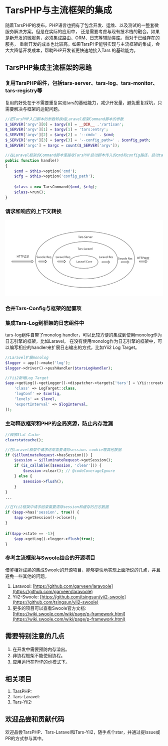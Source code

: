 # TarsPHP与主流框架的集成

随着TarsPHP的发布，PHP语言也拥有了包含开发、运维、以及测试的一整套微服务解决方案。但是在实际的应用中，
还是需要考虑与现有技术栈的融合。如果是新开发的微服务，必须集成路由、ORM、日志等辅助类库。而对于已经存在的服务，
重新开发的成本也比较高。如果TarsPHP能够实现与主流框架的集成，会大大降低开发成本，帮助PHP开发者更快速地接入Tars
的基础能力。

## TarsPHP集成主流框架的思路

### 复用TarsPHP组件，包括tars-server、tars-log、tars-monitor、tars-registry等

复用的好处在于不需要重复实现tars的基础能力，减少开发量，避免重复踩坑，只需要解决与框架的适配问题。

```php
//把TarsPHP入口脚本的参数转换成Laravel框架Command脚本的参数
$_SERVER['argv'][0] = $argv[0] = __DIR__ .'/artisan';
$_SERVER['argv'][1] = $argv[1] = 'tars:entry';
$_SERVER['argv'][2] = $argv[2] = '--cmd=' . $cmd;
$_SERVER['argv'][3] = $argv[3] = '--config_path=' . $config_path;
$_SERVER['argc'] = $argc = count($_SERVER['argv']);
```

```php
//在Laravel框架的Command脚本里接收TarsPHP启动脚本传入的cmd和config路径，启动tars-server中的TarsCommand
public function handle()
{
    $cmd = $this->option('cmd');
    $cfg = $this->option('config_path');

    $class = new TarsCommand($cmd, $cfg);
    $class->run();
}
```

### 请求和响应的上下文转换

![Tars-Laravel HTTP请求过程](./tars-laravel-http-request.png)

### 合并Tars-Config与框架的配置项

### 集成Tars-Log到框架的日志组件中

tars-log组件自带了monolog handler，可以比较方便的集成到使用monolog作为日志引擎的框架，比如Laravel。
在没有使用monolog作为日志引擎的框架中，可以编写相应的handler来扩展日志输出的方式，比如Yii2 Log Target。

```php
//Laravel扩展monolog
$logger = app()->make('log');
$logger->driver()->pushHandler($tarsLogHandler);
```

```php
//Yii2新增Log Target
$app->getLog()->getLogger()->dispatcher->targets['tars'] = \Yii::createObject([
    'class' => LogTarget::class,
    'logConf' => $config,
    'levels' => $level,
    'exportInterval' => $logInterval,
]);
```

### 主动释放框架和PHP的全局资源，防止内存泄漏

```php
//释放Stat Cache
clearstatcache();
```

```php
//在Laravel框架中请求结束需要清除session、cookie等其他数据
if ($illuminateRequest->hasSession()) {
    $session = $illuminateRequest->getSession();
    if (is_callable([$session, 'clear'])) {
        $session->clear(); // @codeCoverageIgnore
    } else {
        $session->flush();
    }
}
...
```

```php
//在Yii2框架中请求结束需要清除session和缓存的日志数据
if ($app->has('session', true)) {
    $app->getSession()->close();
}

if($app->state == -1){
    $app->getLog()->logger->flush(true);
}
```

### 参考主流框架与Swoole结合的开源项目

借鉴相对成熟的集成Swoole的开源项目，能够更快地实现上面所说的几点，并且避免一些其他的问题。
1. Laravool: [https://github.com/garveen/laravoole](https://github.com/garveen/laravoole)
2. Yii2-Swoole: [https://github.com/tsingsun/yii2-swoole](https://github.com/tsingsun/yii2-swoole)
3. 更多的项目可以查看Swoole官方文档: [https://wiki.swoole.com/wiki/page/p-framework.html](https://wiki.swoole.com/wiki/page/p-framework.html)

## 需要特别注意的几点
1. 在开发中需要预防内存溢出。
2. 非协程框架不能使用协程。
3. 应用运行在PHP的cli模式下。

## 相关项目
1. TarsPHP: 
2. Tars-Laravel: 
3. Tars-Yii2: 

## 欢迎品尝和贡献代码
欢迎品尝TarsPHP、Tars-Laravel和Tars-Yii2，随手点个star，并通过提issue或PR的方式参与其中。